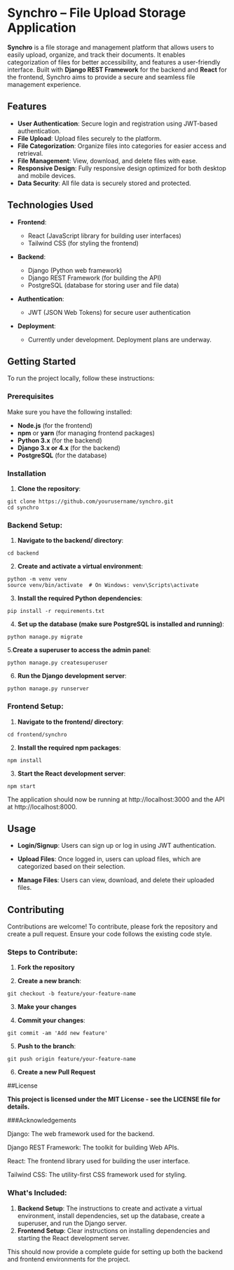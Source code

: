 # Synchro – File Upload Storage Application

**Synchro** is a file storage and management platform that allows users to easily upload, organize, and track their documents. It enables categorization of files for better accessibility, and features a user-friendly interface. Built with **Django REST Framework** for the backend and **React** for the frontend, Synchro aims to provide a secure and seamless file management experience.

## Features

- **User Authentication**: Secure login and registration using JWT-based authentication.
- **File Upload**: Upload files securely to the platform.
- **File Categorization**: Organize files into categories for easier access and retrieval.
- **File Management**: View, download, and delete files with ease.
- **Responsive Design**: Fully responsive design optimized for both desktop and mobile devices.
- **Data Security**: All file data is securely stored and protected.

## Technologies Used

- **Frontend**:
  - React (JavaScript library for building user interfaces)
  - Tailwind CSS (for styling the frontend)

- **Backend**:
  - Django (Python web framework)
  - Django REST Framework (for building the API)
  - PostgreSQL (database for storing user and file data)

- **Authentication**:
  - JWT (JSON Web Tokens) for secure user authentication

- **Deployment**:
  - Currently under development. Deployment plans are underway.

## Getting Started

To run the project locally, follow these instructions:

### Prerequisites

Make sure you have the following installed:

- **Node.js** (for the frontend)
- **npm** or **yarn** (for managing frontend packages)
- **Python 3.x** (for the backend)
- **Django 3.x or 4.x** (for the backend)
- **PostgreSQL** (for the database)

### Installation

1. **Clone the repository**:

```
git clone https://github.com/yourusername/synchro.git
cd synchro

```

### Backend Setup:

1. **Navigate to the backend/ directory**:


```
cd backend
```

2. **Create and activate a virtual environment**:

```
python -m venv venv
source venv/bin/activate  # On Windows: venv\Scripts\activate

```

3. **Install the required Python dependencies**:

```
pip install -r requirements.txt
```

4. **Set up the database (make sure PostgreSQL is installed and running)**:


```
python manage.py migrate
```

5.**Create a superuser to access the admin panel**:

```
python manage.py createsuperuser
```

6. **Run the Django development server**:

```
python manage.py runserver
```

### Frontend Setup:

1. **Navigate to the frontend/ directory**:

```
cd frontend/synchro
```

2. **Install the required npm packages**:

```
npm install
```

3. **Start the React development server**:

```
npm start
```

The application should now be running at http://localhost:3000 and the API at http://localhost:8000.


## Usage

- **Login/Signup**: Users can sign up or log in using JWT authentication.

- **Upload Files**: Once logged in, users can upload files, which are categorized based on their selection.

- **Manage Files**: Users can view, download, and delete their uploaded files.



## Contributing

Contributions are welcome! To contribute, please fork the repository and create a pull request. Ensure your code follows the existing code style.

### Steps to Contribute:

1. **Fork the repository**


2. **Create a new branch**:

```
git checkout -b feature/your-feature-name
```

3. **Make your changes**


4. **Commit your changes**:

```
git commit -am 'Add new feature'
```

5. **Push to the branch**:

```
git push origin feature/your-feature-name

```

6. **Create a new Pull Request**



##License

**This project is licensed under the MIT License - see the LICENSE file for details.**


###Acknowledgements

Django: The web framework used for the backend.

Django REST Framework: The toolkit for building Web APIs.

React: The frontend library used for building the user interface.

Tailwind CSS: The utility-first CSS framework used for styling.


### What's Included:
1. **Backend Setup**: The instructions to create and activate a virtual environment, install dependencies, set up the database, create a superuser, and run the Django server.
2. **Frontend Setup**: Clear instructions on installing dependencies and starting the React development server.

This should now provide a complete guide for setting up both the backend and frontend environments for the project.

